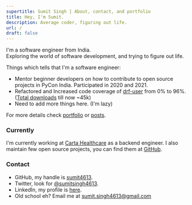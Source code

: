 ```yaml
---
supertitle: Sumit Singh | About, contact, and portfolio
title: Hey, I'm Sumit.
description: Average coder, figuring out life.
url: /
draft: false
---
```


I'm a software engineer from India.  
Exploring the world of software development, and trying to figure out life.


Things which tells that I'm a software engineer:

- Mentor beginner developers on how to contribute to open source projects in PyCon India. Participated in 2020 and 2021.
- Refactored and Increased code coverage of [drf-user](https://github.com/101loop/drf-user) from 0% to
  96%. ([Total downloads](https://pepy.tech/project/drf-user) till now ~45k)
- Need to add more things here. (I'm lazy)

For more details check [portfolio](/portfolio/) or [posts](/posts/).

### Currently

I'm currently working at [Carta Healthcare](https://www.carta.healthcare/) as a backend engineer.
I also maintain few open source projects, you can find them at [GitHub](https://github.com/101Loop).

### Contact

- GitHub, my handle is [sumit4613](https://github.com/sumit4613).
- Twitter, look for [@sumitsingh4613](https://twitter.com/sumitsingh4613).
- LinkedIn, my profile is [here](https://www.linkedin.com/in/sumit4613/).
- Old school eh? Email me at [sumit.singh4613@gmail.com](mailto:sumit.singh4613@gmail.com)
